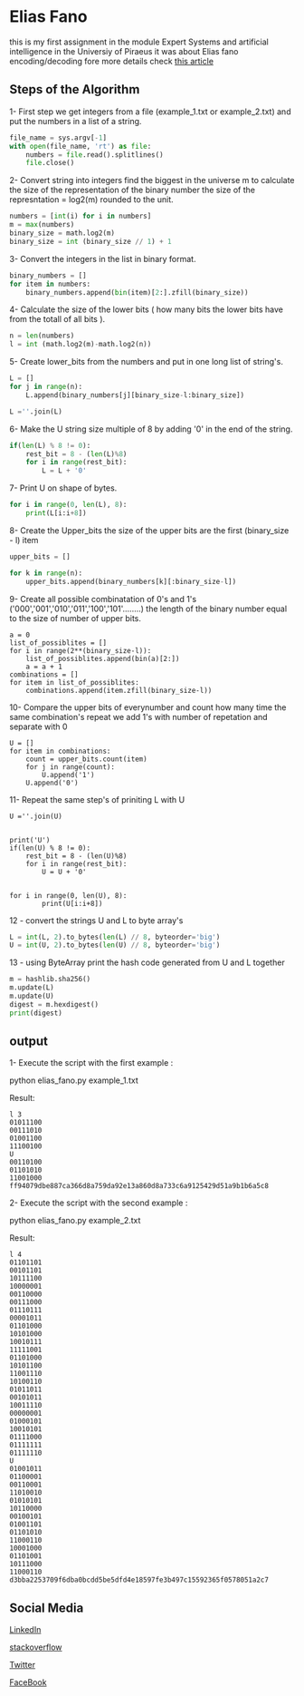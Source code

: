 # Elias Fano

this is my first assignment in the module Expert Systems and artificial intelligence in the Universiy of Piraeus it was about Elias fano encoding/decoding fore more details check [this article](https://www.antoniomallia.it/sorted-integers-compression-with-elias-fano-encoding.html)

## Steps of the Algorithm 

1- First step we get integers from a file (example_1.txt or example_2.txt) and put the numbers in a list of a string.

```python
file_name = sys.argv[-1]
with open(file_name, 'rt') as file: 
    numbers = file.read().splitlines() 
    file.close() 
```

2- Convert string into integers find the biggest in the universe m to calculate the size of the representation of the binary number 
the size of the represntation = log2(m) rounded to the unit.

```python
numbers = [int(i) for i in numbers] 
m = max(numbers)  
binary_size = math.log2(m) 
binary_size = int (binary_size // 1) + 1
```
3- Convert the integers in the list in binary format.

```python
binary_numbers = [] 
for item in numbers:
    binary_numbers.append(bin(item)[2:].zfill(binary_size)) 
```

4- Calculate the size of the lower bits ( how many bits the lower bits have from the totall of all bits ).

```python
n = len(numbers) 
l = int (math.log2(m)-math.log2(n))
```

5- Create lower_bits from the numbers and put in one long list of string's.

```python
L = [] 
for j in range(n):
    L.append(binary_numbers[j][binary_size-l:binary_size]) 

L =''.join(L)
```

6- Make the U string size multiple of 8 by adding '0' in the end of the string.

```python
if(len(L) % 8 != 0):
    rest_bit = 8 - (len(L)%8)
    for i in range(rest_bit):
        L = L + '0'
```

7- Print U on shape of bytes.

```python
for i in range(0, len(L), 8):  
    print(L[i:i+8])
```

8- Create the Upper_bits the size of the upper bits are the first (binary_size - l) item 

```python
upper_bits = []

for k in range(n):
    upper_bits.append(binary_numbers[k][:binary_size-l]) 
```
9- Create all possible combinatation of 0's and 1's ('000','001','010','011','100','101'........) the length of the binary number equal to the size of number of upper bits.

```pyhton
a = 0
list_of_possiblites = [] 
for i in range(2**(binary_size-l)):
    list_of_possiblites.append(bin(a)[2:]) 
    a = a + 1 
combinations = []  
for item in list_of_possiblites:
    combinations.append(item.zfill(binary_size-l)) 
```

10- Compare the upper bits of everynumber and count how many time the same combination's repeat we add 1's with number of repetation and separate with 0 

```pyhton
U = []  
for item in combinations:
    count = upper_bits.count(item) 
    for j in range(count):
        U.append('1')  
    U.append('0') 
```

11- Repeat the same step's of priniting L with U 

```pyhton
U =''.join(U) 

 
print('U')
if(len(U) % 8 != 0):
    rest_bit = 8 - (len(U)%8)
    for i in range(rest_bit):
        U = U + '0'


for i in range(0, len(U), 8):  
        print(U[i:i+8])
```

12 - convert the strings U and L to byte array's 

```python
L = int(L, 2).to_bytes(len(L) // 8, byteorder='big')
U = int(U, 2).to_bytes(len(U) // 8, byteorder='big')
```

13 - using ByteArray print the hash code generated from U and L together 

```python
m = hashlib.sha256()
m.update(L)
m.update(U)
digest = m.hexdigest()
print(digest) 
```
## output

1- Execute the script with the first example :

python elias_fano.py example_1.txt 

Result:
```bush
l 3
01011100
00111010
01001100
11100100
U
00110100
01101010
11001000
ff94079dbe887ca366d8a759da92e13a860d8a733c6a9125429d51a9b1b6a5c8
```

2- Execute the script with the second example :

python elias_fano.py example_2.txt 

Result:
```bush
l 4
01101101
00101101
10111100
10000001
00110000
00111000
01110111
00001011
01101000
10101000
10010111
11111001
01101000
10101100
11001110
10100110
01011011
00101011
10011110
00000001
01000101
10010101
01111000
01111111
01111110
U
01001011
01100001
00110001
11010010
01010101
10110000
00100101
01001101
01101010
11000110
10001000
01101001
10111000
11000110
d3bba2253709f6dba0bcdd5be5dfd4e18597fe3b497c15592365f0578051a2c7
```

## Social Media

[LinkedIn](https://www.linkedin.com/in/abdelheq-mokhtari/)

[stackoverflow](https://stackoverflow.com/users/13501362/abdelheq-mokhtari)

[Twitter](https://twitter.com/Abdelheq_mokh)

[FaceBook](https://www.facebook.com/hakoo.mokhtari/) 
